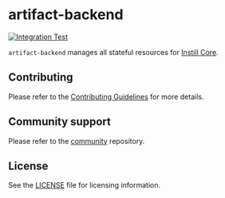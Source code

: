 # artifact-backend

[![Integration Test](https://github.com/instill-ai/artifact-backend/actions/workflows/integration-test.yml/badge.svg)](https://github.com/instill-ai/artifact-backend/actions/workflows/integration-test.yml)

`artifact-backend` manages all stateful resources for [Instill Core](https://github.com/instill-ai/instill-core).

## Contributing

Please refer to the [Contributing Guidelines](./.github/CONTRIBUTING.md) for more details.

## Community support

Please refer to the [community](https://github.com/instill-ai/community) repository.

## License

See the [LICENSE](./LICENSE) file for licensing information.


